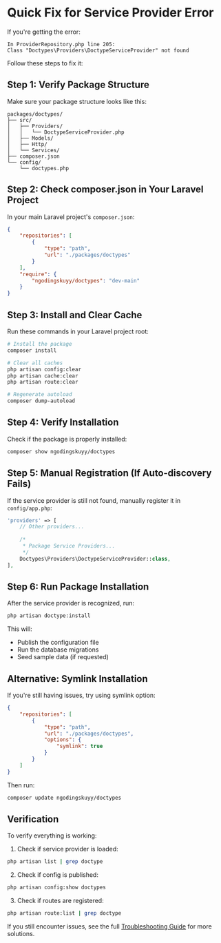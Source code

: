 # Quick Fix for Service Provider Error

If you're getting the error:
```
In ProviderRepository.php line 205:
Class "Doctypes\Providers\DoctypeServiceProvider" not found
```

Follow these steps to fix it:

## Step 1: Verify Package Structure

Make sure your package structure looks like this:
```
packages/doctypes/
├── src/
│   ├── Providers/
│   │   └── DoctypeServiceProvider.php
│   ├── Models/
│   ├── Http/
│   └── Services/
├── composer.json
└── config/
    └── doctypes.php
```

## Step 2: Check composer.json in Your Laravel Project

In your main Laravel project's `composer.json`:

```json
{
    "repositories": [
        {
            "type": "path",
            "url": "./packages/doctypes"
        }
    ],
    "require": {
        "ngodingskuyy/doctypes": "dev-main"
    }
}
```

## Step 3: Install and Clear Cache

Run these commands in your Laravel project root:

```bash
# Install the package
composer install

# Clear all caches
php artisan config:clear
php artisan cache:clear
php artisan route:clear

# Regenerate autoload
composer dump-autoload
```

## Step 4: Verify Installation

Check if the package is properly installed:

```bash
composer show ngodingskuyy/doctypes
```

## Step 5: Manual Registration (If Auto-discovery Fails)

If the service provider is still not found, manually register it in `config/app.php`:

```php
'providers' => [
    // Other providers...
    
    /*
     * Package Service Providers...
     */
    Doctypes\Providers\DoctypeServiceProvider::class,
],
```

## Step 6: Run Package Installation

After the service provider is recognized, run:

```bash
php artisan doctype:install
```

This will:
- Publish the configuration file
- Run the database migrations
- Seed sample data (if requested)

## Alternative: Symlink Installation

If you're still having issues, try using symlink option:

```json
{
    "repositories": [
        {
            "type": "path",
            "url": "./packages/doctypes",
            "options": {
                "symlink": true
            }
        }
    ]
}
```

Then run:
```bash
composer update ngodingskuyy/doctypes
```

## Verification

To verify everything is working:

1. Check if service provider is loaded:
```bash
php artisan list | grep doctype
```

2. Check if config is published:
```bash
php artisan config:show doctypes
```

3. Check if routes are registered:
```bash
php artisan route:list | grep doctype
```

If you still encounter issues, see the full [Troubleshooting Guide](TROUBLESHOOTING.md) for more solutions.
